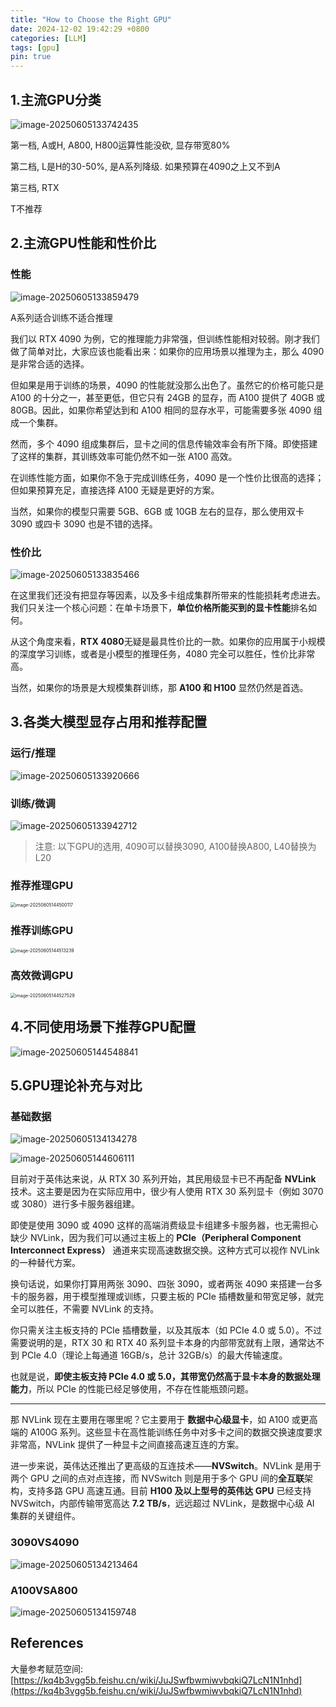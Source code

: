 ```yaml
---
title: "How to Choose the Right GPU"
date: 2024-12-02 19:42:29 +0800
categories: [LLM]
tags: [gpu]
pin: true
---
```


## 1.主流GPU分类

![image-20250605133742435](../assets/typoraimg/image-20250605133742435.png)

第一档, A或H, A800, H800运算性能没砍, 显存带宽80%

第二档, L是H的30-50%, 是A系列降级. 如果预算在4090之上又不到A

第三档, RTX

T不推荐

## 2.主流GPU性能和性价比

### **性能**

![image-20250605133859479](../assets/typoraimg/image-20250605133859479.png)

A系列适合训练不适合推理

我们以 RTX 4090 为例，它的推理能力非常强，但训练性能相对较弱。刚才我们做了简单对比，大家应该也能看出来：如果你的应用场景以推理为主，那么 4090 是非常合适的选择。

但如果是用于训练的场景，4090 的性能就没那么出色了。虽然它的价格可能只是 A100 的十分之一，甚至更低，但它只有 24GB 的显存，而 A100 提供了 40GB 或 80GB。因此，如果你希望达到和 A100 相同的显存水平，可能需要多张 4090 组成一个集群。

然而，多个 4090 组成集群后，显卡之间的信息传输效率会有所下降。即使搭建了这样的集群，其训练效率可能仍然不如一张 A100 高效。

在训练性能方面，如果你不急于完成训练任务，4090 是一个性价比很高的选择；但如果预算充足，直接选择 A100 无疑是更好的方案。

当然，如果你的模型只需要 5GB、6GB 或 10GB 左右的显存，那么使用双卡 3090 或四卡 3090 也是不错的选择。

### **性价比**

![image-20250605133835466](../assets/typoraimg/image-20250605133835466.png)

在这里我们还没有把显存等因素，以及多卡组成集群所带来的性能损耗考虑进去。我们只关注一个核心问题：在单卡场景下，**单位价格所能买到的显卡性能**排名如何。

从这个角度来看，**RTX 4080**无疑是最具性价比的一款。如果你的应用属于小规模的深度学习训练，或者是小模型的推理任务，4080 完全可以胜任，性价比非常高。

当然，如果你的场景是大规模集群训练，那 **A100 和 H100** 显然仍然是首选。

## 3.各类大模型显存占用和推荐配置

### **运行/推理**

![image-20250605133920666](../assets/typoraimg/image-20250605133920666.png)

### **训练/微调**

![image-20250605133942712](../assets/typoraimg/image-20250605133942712.png)

> 注意: 以下GPU的选用, 4090可以替换3090, A100替换A800, L40替换为L20

### **推荐推理GPU**

<img src="../assets/typoraimg/image-20250605144500117.png" alt="image-20250605144500117" style="zoom:50%;" />

### **推荐训练GPU**

<img src="../assets/typoraimg/image-20250605144513239.png" alt="image-20250605144513239" style="zoom:50%;" />

### **高效微调GPU**

<img src="../assets/typoraimg/image-20250605144527529.png" alt="image-20250605144527529" style="zoom:50%;" />

## 4.不同使用场景下推荐GPU配置

![image-20250605144548841](../assets/typoraimg/image-20250605144548841.png)

## 5.GPU理论补充与对比

### 基础数据

![image-20250605134134278](../assets/typoraimg/image-20250605134134278.png)

![image-20250605144606111](../assets/typoraimg/image-20250605144606111.png)

目前对于英伟达来说，从 RTX 30 系列开始，其民用级显卡已不再配备 **NVLink** 技术。这主要是因为在实际应用中，很少有人使用 RTX 30 系列显卡（例如 3070 或 3080）进行多卡服务器组建。

即使是使用 3090 或 4090 这样的高端消费级显卡组建多卡服务器，也无需担心缺少 NVLink，因为我们可以通过主板上的 **PCIe（Peripheral Component Interconnect Express）** 通道来实现高速数据交换。这种方式可以视作 NVLink 的一种替代方案。

换句话说，如果你打算用两张 3090、四张 3090，或者两张 4090 来搭建一台多卡的服务器，用于模型推理或训练，只要主板的 PCIe 插槽数量和带宽足够，就完全可以胜任，不需要 NVLink 的支持。

你只需关注主板支持的 PCIe 插槽数量，以及其版本（如 PCIe 4.0 或 5.0）。不过需要说明的是，RTX 30 和 RTX 40 系列显卡本身的内部带宽就有上限，通常达不到 PCIe 4.0（理论上每通道 16GB/s，总计 32GB/s）的最大传输速度。

也就是说，**即使主板支持 PCIe 4.0 或 5.0，其带宽仍然高于显卡本身的数据处理能力**，所以 PCIe 的性能已经足够使用，不存在性能瓶颈问题。

------

那 NVLink 现在主要用在哪里呢？它主要用于 **数据中心级显卡**，如 A100 或更高端的 A100G 系列。这些显卡在高性能训练任务中对多卡之间的数据交换速度要求非常高，NVLink 提供了一种显卡之间直接高速互连的方案。

进一步来说，英伟达还推出了更高级的互连技术——**NVSwitch**。NVLink 是用于两个 GPU 之间的点对点连接，而 NVSwitch 则是用于多个 GPU 间的**全互联**架构，支持多路 GPU 高速互通。目前 **H100 及以上型号的英伟达 GPU** 已经支持 NVSwitch，内部传输带宽高达 **7.2 TB/s**，远远超过 NVLink，是数据中心级 AI 集群的关键组件。

### 3090VS4090

![image-20250605134213464](../assets/typoraimg/image-20250605134213464.png)

### A100VSA800

![image-20250605134159748](../assets/typoraimg/image-20250605134159748.png)

## References

大量参考赋范空间: [https://kq4b3vgg5b.feishu.cn/wiki/JuJSwfbwmiwvbqkiQ7LcN1N1nhd](https://kq4b3vgg5b.feishu.cn/wiki/JuJSwfbwmiwvbqkiQ7LcN1N1nhd)
